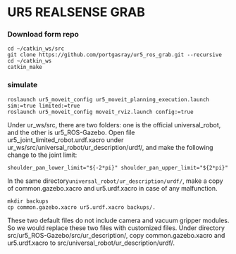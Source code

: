 # UR5 REALSENSE GRAB

### Download form repo

```
cd ~/catkin_ws/src
git clone https://github.com/portgasray/ur5_ros_grab.git --recursive
cd ~/catkin_ws
catkin_make
```

### simulate 

```
roslaunch ur5_moveit_config ur5_moveit_planning_execution.launch sim:=true limited:=true
roslaunch ur5_moveit_config moveit_rviz.launch config:=true
```
Under ur_ws/src, there are two folders: one is the official universal_robot, and the other is ur5_ROS-Gazebo. Open file ur5_joint_limited_robot.urdf.xacro under ur_ws/src/universal_robot/ur_description/urdf/, and make the following change to the joint limit:
```
shoulder_pan_lower_limit="${-2*pi}" shoulder_pan_upper_limit="${2*pi}"
```


In the same directory`universal_robot/ur_description/urdf/`, make a copy of common.gazebo.xacro and ur5.urdf.xacro in case of any malfunction.
```
mkdir backups
cp common.gazebo.xacro ur5.urdf.xacro backups/.
```
These two default files do not include camera and vacuum gripper modules. So we would replace these two files with customized files. Under directory src/ur5_ROS-Gazebo/src/ur_description/, copy common.gazebo.xacro and ur5.urdf.xacro to src/universal_robot/ur_description/urdf/.
